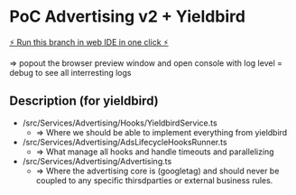 # PoC Advertising v2 + Yieldbird

[⚡️ Run this branch in web IDE in one click ⚡️](https://pr.new/PaulSenon/poc-advertising-shared/tree/yieldbird-poc)

=> popout the browser preview window and open console with log level = debug to see all interresting logs

## Description (for yieldbird)

* /src/Services/Advertising/Hooks/YieldbirdService.ts
    * => Where we should be able to implement everything from yieldbird
* /src/Services/Advertising/AdsLifecycleHooksRunner.ts  
    * => What manage all hooks and handle timeouts and parallelizing
* /src/Services/Advertising/Advertising.ts
    * => Where the advertising core is (googletag) and should never be coupled to any specific thirsdparties or external business rules.
